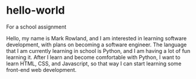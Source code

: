 # hello-world
For a school assignment

Hello, my name is Mark Rowland, and I am interested in learning software development, with plans on becoming a software engineer. The language that I am currently learning in school is Python, and I am having a lot of fun learning it.
After I learn and become comfortable with Python, I want to learn HTML, CSS, and Javascript, so that way I can start learning some front-end web development. 
